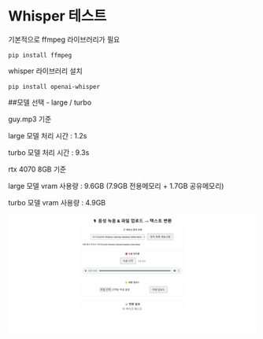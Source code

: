 # Whisper 테스트

기본적으로 ffmpeg 라이브러리가 필요
```
pip install ffmpeg
```

whisper 라이브러리 설치
```
pip install openai-whisper
```

##모델 선택 - large / turbo

guy.mp3 기준 

large 모델 처리 시간 : 1.2s

turbo 모델 처리 시간 : 9.3s

rtx 4070 8GB 기준

large 모델 vram 사용량 : 9.6GB (7.9GB 전용메모리 + 1.7GB 공유메모리)

turbo 모델 vram 사용량 : 4.9GB

![예시이미지](https://github.com/powerlth/WhisperTest/blob/master/%EC%8A%A4%ED%81%AC%EB%A6%B0%EC%83%B7%202025-04-06%20183123.png)
